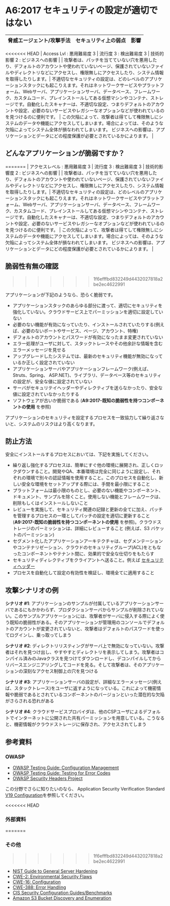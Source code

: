# A6:2017 セキュリティの設定が適切ではない

| 脅威エージェント/攻撃手法 | セキュリティ上の弱点           | 影響               |
| -- | -- | -- |
<<<<<<< HEAD
| Access Lvl : 悪用難易度 3 | 流行度 3 : 検出難易度 3 | 技術的影響 2 : ビジネスへの影響 |
| 攻撃者は、パッチを当てていない穴を悪用したり、デフォルトのアカウントや使われていないページ、保護されていないファイルやディレクトリなどにアクセスし、権限無しにアクセスしたり、システム情報を取得したりします。| 不適切なセキュリティの設定は、どのレベルのアプリケーションスタックにも起こりえます。それはネットワークサービスやプラットフォーム、Webサーバ、アプリケーションサーバ、データベース、フレームワーク、カスタムコード、プレインストールしてある仮想マシンやコンテナ、ストレージです。自動化したスキャナーは、不適切な設定、つまりデフォルトのアカウントや設定、必要のないサービスやレガシーなオプションなどが使われているのを見つけるのに便利です。 | この欠陥によって、攻撃者は得てして権限無しにシステムのデータや機能にアクセスしてしまいます。場合によっては、そのような欠陥によってシステム全体が損なわれてしまいます。 ビジネスへの影響は、アプリケーションとデータにどの程度保護が必要とされているかによります。 |

## どんなアプリケーションが脆弱ですか？
=======
| アクセスレベル : 悪用難易度 3 | 流行度 3 : 検出難易度 3 | 技術的影響度 2 : ビジネスへの影響 |
| 攻撃者は、パッチを当てていない穴を悪用したり、デフォルトのアカウントや使われていないページ、保護されていないファイルやディレクトリなどにアクセスし、権限無しにアクセスしたり、システム情報を取得したりします。| 不適切なセキュリティの設定は、どのレベルのアプリケーションスタックにも起こりえます。それはネットワークサービスやプラットフォーム、Webサーバ、アプリケーションサーバ、データベース、フレームワーク、カスタムコード、プレインストールしてある仮想マシンやコンテナ、ストレージです。自動化したスキャナーは、不適切な設定、つまりデフォルトのアカウントや設定、必要のないサービスやレガシーなオプションなどが使われているのを見つけるのに便利です。 | この欠陥によって、攻撃者は得てして権限無しにシステムのデータや機能にアクセスしてしまいます。場合によっては、そのような欠陥によってシステム全体が損なわれてしまいます。 ビジネスへの影響は、アプリケーションとデータにどの程度保護が必要とされているかによります。 |

## 脆弱性有無の確認
>>>>>>> 1f6efffbd832249d4432027818a2be2ec4622991

アプリケーションが下記のようなら、恐らく脆弱です。

* アプリケーションスタックのあらゆる部分に渡って、適切にセキュリティを強化していない。クラウドサービス上でパーミッションを適切に設定していない
* 必要のない機能が有効になっていたり、インストールされていたりする(例えば、必要のないポートやサービス、ページ、アカウント、特権)
* デフォルトのアカウントとパスワードが有効になったまま変更されていない
* エラー処理がユーザに対して、スタックトレースやその他余計な情報を含むエラーメッセージを見せる
* アップグレードしたシステムでは、最新のセキュリティ機能が無効になっているか正しく設定されていない
* アプリケーションサーバやアプリケーションフレームワーク(例えば、Struts、Spring、 ASP.NET)、ライブラリ、データベース等のセキュリティの設定が、安全な値に設定されていない
* サーバがセキュリテイヘッダーやディレクティブを送らなかったり、安全な値に設定されていなかったりする
* ソフトウェアが古いか脆弱である (**A9:2017-既知の脆弱性を持つコンポーネントの使用** を参照)

アプリケーションのセキュリティを設定するプロセスを一致協力して繰り返さないと、システムのリスクはより高くなります。

## 防止方法

安全にインストールするプロセスにおいては、下記を実施してください。

* 繰り返し強化するプロセスは、簡単にすぐ他の環境に展開され、正しくロックダウンすること。開発やQA、本番環境は完全に同じように設定し、それぞれの環境で別々の認証情報を使用すること。このプロセスを自動化し、新しい安全な環境をセットアップする際には、手間を最小限にすること
* プラットフォームは最小限のものとし、必要のない機能やコンポーネント、ドキュメント、サンプルを除くこと。使用しない機能とフレームワークは、削除もしくはインストールしないこと
* レビューを実施して、セキュリティ関連の記録と更新の全てに加え、パッチを管理するプロセスの一環としてパッチの設定を適切に更新すること(**A9:2017-既知の脆弱性を持つコンポーネントの使用** を参照)。クラウドストレージのパーミッションは、詳細にレビューすること (例えば、S3 バケットのパーミッション)
* セグメント化したアプリケーションアーキテクチャは、セグメンテーションやコンテナリゼーション、クラウドのセキュリティグループ(ACL)をともなったコンポーネントやテナント間に、効果的で安全な仕切りをもたらす
* セキュリティディレクティブをクライアントへ送ること。例えば [セキュリティヘッダー](https://www.owasp.org/index.php/OWASP_Secure_Headers_Project)
* プロセスを自動化して設定の有効性を検証し、環境全てに適用すること

## 攻撃シナリオの例

**シナリオ #1**: アプリケーションのサンプルが付属しているアプリケーションサーバであるにもかかわらず、プロダクションサーバからサンプルが削除されていない。このサンプルアプリケーションには、攻撃者がサーバに侵入する際によく使う既知の脆弱性がある。そのアプリケーションが管理用のコンソールでデフォルトのアカウントが変更されていないと、攻撃者はデフォルトのパスワードを使ってログインし、乗っ取ってしまう

**シナリオ #2**: ディレクトリリスティングがサーバ上で無効になっていない。攻撃者はそれを見つけ出し、やすやすとディレクトリを表示してしまう。攻撃者はコンパイル済みのJavaクラスを見つけてダウンロードし、デコンパイルしてからリバースエンジニアリングしてコードを見る。そして攻撃者は、そのアプリケーションの深刻なアクセス制御上の穴を見つける

**シナリオ #3**: アプリケーションサーバの設定が、詳細なエラーメッセージ(例えば、スタックトレース)をユーザに返すようになっている。これによって機密情報や脆弱であるとされているコンポーネントのバージョンといった潜在的な欠陥がさらされる恐れがある

**シナリオ #4**: クラウドサービスプロバイダは、他のCSPユーザによるデフォルトでインターネットに公開された共有パーミッションを用意している。こうなると、機密情報がクラウドストレージに保存され、アクセスされてしまう

## 参考資料

### OWASP

* [OWASP Testing Guide: Configuration Management](https://www.owasp.org/index.php/Testing_for_configuration_management)
* [OWASP Testing Guide: Testing for Error Codes](https://www.owasp.org/index.php/Testing_for_Error_Code_(OWASP-IG-006))
* [OWASP Security Headers Project](https://www.owasp.org/index.php/OWASP_Secure_Headers_Project)

この分野でさらに知りたいのなら、 Application Security Verification Standard [V19 Configuration](https://www.owasp.org/index.php/ASVS_V19_Configuration)を参照してください。

<<<<<<< HEAD
### 外部資料
=======
### その他
>>>>>>> 1f6efffbd832249d4432027818a2be2ec4622991

* [NIST Guide to General Server Hardening](https://csrc.nist.gov/publications/detail/sp/800-123/final)
* [CWE-2: Environmental Security Flaws](https://cwe.mitre.org/data/definitions/2.html)
* [CWE-16: Configuration](https://cwe.mitre.org/data/definitions/16.html)
* [CWE-388: Error Handling](https://cwe.mitre.org/data/definitions/388.html)
* [CIS Security Configuration Guides/Benchmarks](https://www.cisecurity.org/cis-benchmarks/)
* [Amazon S3 Bucket Discovery and Enumeration](https://blog.websecurify.com/2017/10/aws-s3-bucket-discovery.html)
